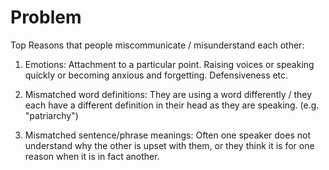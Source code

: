 # Problem

Top Reasons that people miscommunicate / misunderstand each other:


1. Emotions: Attachment to a particular point. Raising voices or speaking quickly or becoming anxious and forgetting. Defensiveness etc.

2. Mismatched word definitions: They are using a word differently / they each have a different definition in their head as they are speaking. (e.g. "patriarchy")

3. Mismatched sentence/phrase meanings: Often one speaker does not understand why the other is upset with them, or they think it is for one reason when it is in fact another.